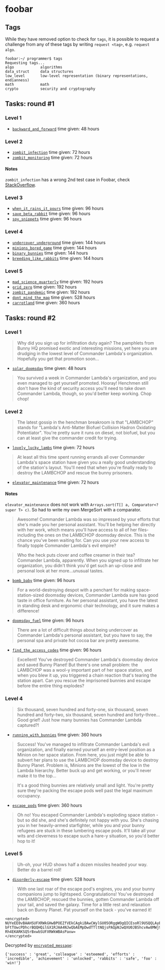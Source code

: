 # foobar
## Tags
While they have removed option to check for `tags`, it is possible to request a challenge from any of these 
tags by writing `request <tag>`, e.g. `request algo`. 
```
foobar:~/ programmer$ tags
Requesting tags...
algo            algorithms
data_struct     data structures
low_level       low-level representation (binary representations, endianness)
math            math
crypto          security and cryptography
```


## Tasks: round #1
### Level 1
* [`backward_and_forward`](tasks/backward_and_forward) time given: 48 hours

### Level 2
* [`zombit_infection`](tasks/zombit_infection) time given: 72 hours
* [`zombit_monitoring`](tasks/zombit_monitoring) time given: 72 hours

#### Notes
`zombit_infection` has a wrong 2nd test case in Foobar, check [StackOverflow](http://stackoverflow.com/questions/38006104/foobar-zombit-infection-challenge).

### Level 3
* [`when_it_rains_it_pours`](tasks/when_it_rains_it_pours) time given: 96 hours
* [`save_beta_rabbit`](tasks/save_beta_rabbit) time given: 96 hours
* [`spy_snippets`](tasks/spy_snippets) time given: 96 hours

### Level 4
* [`undercover_underground`](tasks/undercover_underground) time given: 144 hours
* [`minions_bored_game`](tasks/minions_bored_game) time given: 144 hours
* [`binary_bunnies`](tasks/binary_bunnies) time given: 144 hours
* [`breeding_like_rabbits`](tasks/breeding_like_rabbits) time given: 144 hours

### Level 5
* [`mad_science_quarterly`](tasks/mad_science_quarterly) time given: 192 hours
* [`grid_zero`](tasks/grid_zero) time given: 192 hours
* [`zombit_pandemic`](tasks/zombit_pandemic) time given: 192 hours
* [`dont_mind_the_map`](tasks/dont_mind_the_map) time given: 528 hours
* [`carrotland`](tasks/carrotland) time given: 360 hours

## Tasks: round #2
### Level 1
>Why did you sign up for infiltration duty again? The pamphlets from Bunny HQ promised exotic and interesting missions, yet here you are drudging in the lowest level of Commander Lambda's organization. Hopefully you get that promotion soon...

* [`solar_doomsday`](tasks/solar_doomsday) time given: 48 hours
> You survived a week in Commander Lambda's organization, and you even managed to get yourself promoted. Hooray! Henchmen still don't have the kind of security access you'll need to take down Commander Lambda, though, so you'd better keep working. Chop chop!

### Level 2
>The latest gossip in the henchman breakroom is that "LAMBCHOP" stands for "Lambda's Anti-Matter Biofuel Collision Hadron Oxidating Potentiator". You're pretty sure it runs on diesel, not biofuel, but you can at least give the commander credit for trying.

* [`lovely_lucky_lambs`](tasks/lovely_lucky_lambs) time given: 72 hours

>At least all this time spent running errands all over Commander Lambda's space station have given you a really good 
understanding of the station's layout. You'll need that when you're finally ready to destroy the LAMBCHOP and rescue the bunny prisoners.

* [`elevator_maintenance`](tasks/elevator_maintenance) time given: 72 hours

#### Notes
`elevator_maintenance` does not work with `Arrays.sort(T[] a, Comparator<? super T> c)`. So had to write my own 
MergeSort with a comparator.

>Awesome! Commander Lambda was so impressed by your efforts that she's made you her personal assistant. You'll be helping her directly with her work, which means you'll have access to all of her files-including the ones on the LAMBCHOP doomsday device. This is the chance you've been waiting for. Can you use your new access to finally topple Commander Lambda's evil empire?

>Who the heck puts clover and coffee creamer in their tea? Commander Lambda, apparently. When you signed up to infiltrate her organization, you didn't think you'd get such an up-close and personal look at her more...unusual tastes.

* [`bomb_baby`](tasks/bomb_baby) time given: 96 hours

>For a world-destroying despot with a penchant for making space-station-sized doomsday devices, Commander Lambda sure has good taste in office furniture. As her personal assistant, you have the latest in standing desk and ergonomic chair technology, and it sure makes a difference!

* [`doomsday_fuel`](tasks/doomsday_fuel) time given: 96 hours

>There are a lot of difficult things about being undercover as Commander Lambda's personal assistant, but you have to say, the personal spa and private hot cocoa bar are pretty awesome.

* [`find_the_access_codes`](tasks/find_the_access_codes) time given: 96 hours

>Excellent! You've destroyed Commander Lambda's doomsday device and saved Bunny Planet! But there's one small problem: the LAMBCHOP was a wool-y important part of her space station, and when you blew it up, you triggered a chain reaction that's tearing the station apart. Can you rescue the imprisoned bunnies and escape before the entire thing explodes?

### Level 4
>Six thousand, seven hundred and forty-one, six thousand, seven hundred and forty-two, six thousand, seven hundred and forty-three... Good grief! Just how many bunnies has Commander Lambda captured?!

* [`running_with_bunnies`](tasks/running_with_bunnies) time given: 360 hours

>Success! You've managed to infiltrate Commander Lambda's evil organization, and finally earned yourself an entry-level position as a Minion on her space station. From here, you just might be able to subvert her plans to use the LAMBCHOP doomsday device to destroy Bunny Planet. Problem is, Minions are the lowest of the low in the Lambda hierarchy. Better buck up and get working, or you'll never make it to the top...

>It's a good thing bunnies are relatively small and light. You're pretty sure they're packing the escape pods well past the legal maximum occupancy.

* [`escape_pods`](tasks/escape_pods) time given: 360 hours

>Oh no! You escaped Commander Lambda's exploding space station - but so did she, and she's definitely not happy with you. She's chasing you in her heavily-armed starfighter, while you and your bunny refugees are stuck in these lumbering escape pods. It'll take all your wits and cleverness to escape such a hare-y situation, so you'd better hop to it!

### Level 5
> Uh-oh, your HUD shows half a dozen missiles headed your way. Better do a barrel roll!
* [`disorderly-escape`](tasks/disorderly-escape) time given: 528 hours

>With one last roar of the escape pod's engines, you and your bunny companions jump to lightspeed. Congratulations! You've destroyed the LAMBCHOP, rescued the bunnies, gotten Commander Lambda off your tail, and saved the galaxy. Time for a little rest and relaxation back on Bunny Planet. Pat yourself on the back - you've earned it!

```
<encrypted>
NUYeEE0vBAAHSUFXRWkGHwBPOEZfVEkCAgkiBAwCWylGU05ORggWOgQICEsoRl9USQQLAyETGRYJ bFtTUwcPDhcrBQQHQilGX1RJAA4NJwQbAEMpDwdTTltNQjsPAQpNJwQXU0JBShcvAw8MWj9GU05O Rh4EKARKSQ5rBxwbSUFXRWkWBAsPaxw=
</encrypted>
```

Decrypted by [`encrypted_message`](src/encrypted_message/Decrypt.java):
```
{'success' : 'great', 'colleague' : 'esteemed', 'efforts' : 'incredible', 'achievement' : 'unlocked', 'rabbits' : 'safe', 'foo' : 'win!'}
```
